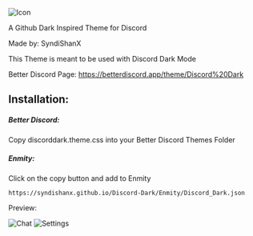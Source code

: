 ![Icon](https://syndishanx.github.io/Discord-Dark/Images/Discord-Dark-Icon.png)

A Github Dark Inspired Theme for Discord

Made by: SyndiShanX

This Theme is meant to be used with Discord Dark Mode

Better Discord Page: https://betterdiscord.app/theme/Discord%20Dark

## Installation:

##### Better Discord:

Copy discorddark.theme.css into your Better Discord Themes Folder

##### Enmity:

Click on the copy button and add to Enmity
```
https://syndishanx.github.io/Discord-Dark/Enmity/Discord_Dark.json
```

Preview:

![Chat](https://syndishanx.github.io/Discord-Dark/Images/Discord-Dark-Chat.png)
![Settings](https://syndishanx.github.io/Discord-Dark/Images/Discord-Dark-Settings.png)

